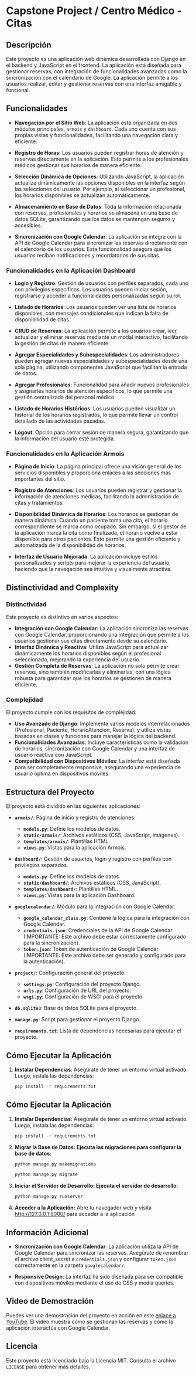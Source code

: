 # Capstone Project / Centro Médico - Citas

## Descripción

Este proyecto es una aplicación web dinámica desarrollada con Django en el backend y JavaScript en el frontend. La aplicación está diseñada para gestionar reservas, con integración de funcionalidades avanzadas como la sincronización con el calendario de Google. La aplicación permite a los usuarios realizar, editar y gestionar reservas con una interfaz amigable y funcional.

## Funcionalidades

- **Navegación por el Sitio Web**: La aplicación está organizada en dos módulos principales, `armois` y `dashboard`. Cada uno cuenta con sus propias vistas y funcionalidades, facilitando una navegación clara y eficiente.

- **Registro de Horas**: Los usuarios pueden registrar horas de atención y reservas directamente en la aplicación. Esto permite a los profesionales médicos gestionar sus horarios de manera eficiente.

- **Selección Dinámica de Opciones**: Utilizando JavaScript, la aplicación actualiza dinámicamente las opciones disponibles en la interfaz según las selecciones del usuario. Por ejemplo, al seleccionar un profesional, los horarios disponibles se actualizan automáticamente.

- **Almacenamiento en Base de Datos**: Toda la información relacionada con reservas, profesionales y horarios se almacena en una base de datos SQLite, garantizando que los datos se mantengan seguros y accesibles.

- **Sincronización con Google Calendar**: La aplicación se integra con la API de Google Calendar para sincronizar las reservas directamente con el calendario de los usuarios. Esta funcionalidad asegura que los usuarios reciban notificaciones y recordatorios de sus citas.

### Funcionalidades en la Aplicación Dashboard

- **Login y Registro**: Gestión de usuarios con perfiles separados, cada uno con privilegios específicos. Los usuarios pueden iniciar sesión, registrarse y acceder a funcionalidades personalizadas según su rol.

- **Listado de Horarios**: Los usuarios pueden ver una lista de horarios disponibles, con mensajes condicionales que indican la falta de disponibilidad de citas.

- **CRUD de Reservas**: La aplicación permite a los usuarios crear, leer, actualizar y eliminar reservas mediante un modal interactivo, facilitando la gestión de citas de manera eficiente.

- **Agregar Especialidades y Subespecialidades**: Los administradores pueden agregar nuevas especialidades y subespecialidades desde una sola página, utilizando componentes JavaScript que facilitan la entrada de datos.

- **Agregar Profesionales**: Funcionalidad para añadir nuevos profesionales y asignarles horarios de atención específicos, lo que permite una gestión centralizada del personal médico.

- **Listado de Horarios Históricos**: Los usuarios pueden visualizar un historial de los horarios registrados, lo que permite llevar un control detallado de las actividades pasadas.

- **Logout**: Opción para cerrar sesión de manera segura, garantizando que la información del usuario esté protegida.

### Funcionalidades en la Aplicación Armois

- **Página de Inicio**: La página principal ofrece una visión general de los servicios disponibles y proporciona enlaces a las secciones más importantes del sitio.

- **Registro de Atenciones**: Los usuarios pueden registrar y gestionar la información de atenciones médicas, facilitando la administración de citas y tratamientos.

- **Disponibilidad Dinámica de Horarios**: Los horarios se gestionan de manera dinámica. Cuando un paciente toma una cita, el horario correspondiente se marca como ocupado. Sin embargo, si el gestor de la aplicación marca la cita como finalizada, el horario vuelve a estar disponible para otros pacientes. Esto permite una gestión eficiente y automatizada de la disponibilidad de horarios.

- **Interfaz de Usuario Mejorada**: La aplicación incluye estilos personalizados y scripts para mejorar la experiencia del usuario, haciendo que la navegación sea intuitiva y visualmente atractiva.



## Distinctividad and Complexity

### Distinctividad

Este proyecto es distintivo en varios aspectos:
- **Integración con Google Calendar**: La aplicación sincroniza las reservas con Google Calendar, proporcionando una integración que permite a los usuarios gestionar sus citas directamente desde su calendario.
- **Interfaz Dinámica y Reactiva**: Utiliza JavaScript para actualizar dinámicamente los horarios disponibles según el profesional seleccionado, mejorando la experiencia del usuario.
- **Gestión Completa de Reservas**: La aplicación no solo permite crear reservas, sino también modificarlas y eliminarlas, con una lógica robusta para garantizar que los horarios se gestionen de manera eficiente.

### Complejidad

El proyecto cumple con los requisitos de complejidad:
- **Uso Avanzado de Django**: Implementa varios modelos interrelacionados (Profesional, Paciente, HorarioAtencion, Reserva), y utiliza vistas basadas en clases y funciones para manejar la lógica del backend.
- **Funcionalidades Avanzadas**: Incluye características como la validación de horarios, sincronización con Google Calendar y una interfaz de usuario reactiva con JavaScript.
- **Compatibilidad con Dispositivos Móviles**: La interfaz está diseñada para ser completamente responsive, asegurando una experiencia de usuario óptima en dispositivos móviles.

## Estructura del Proyecto

El proyecto está dividido en las siguientes aplicaciones:

- **`armois/`**: Página de inicio y registro de atenciones.
  - **`models.py`**: Define los modelos de datos.
  - **`static/armois/`**: Archivos estáticos (CSS, JavaScript, imágenes).
  - **`templates/armois/`**: Plantillas HTML.
  - **`views.py`**: Vistas para la aplicación Armois.

- **`dashboard/`**: Gestión de usuarios, login y registro con perfiles con privilegios separados.
  - **`models.py`**: Define los modelos de datos.
  - **`static/dashboard/`**: Archivos estáticos (CSS, JavaScript).
  - **`templates/dashboard/`**: Plantillas HTML.
  - **`views.py`**: Vistas para la aplicación Dashboard.

- **`googlecalendar/`**: Módulo para la integración con Google Calendar.
  - **`google_calendar_class.py`**: Contiene la lógica para la integración con Google Calendar.
  - **`credentials.json`**: Credenciales de la API de Google Calendar (IMPORTANTE: Este archivo debe estar correctamente configurado para la sincronización).
  - **`token.json`**: Token de autenticación de Google Calendar (IMPORTANTE: Este archivo debe ser generado y configurado para la autenticación).

- **`project/`**: Configuración general del proyecto.
  - **`settings.py`**: Configuración del proyecto Django.
  - **`urls.py`**: Configuración de URL del proyecto.
  - **`wsgi.py`**: Configuración de WSGI para el proyecto.

- **`db.sqlite3`**: Base de datos SQLite para el proyecto.
- **`manage.py`**: Script para gestionar el proyecto Django.
- **`requirements.txt`**: Lista de dependencias necesarias para ejecutar el proyecto.

## Cómo Ejecutar la Aplicación

1. **Instalar Dependencias**:
   Asegúrate de tener un entorno virtual activado. Luego, instala las dependencias:
   ```bash
   pip install -r requirements.txt

## Cómo Ejecutar la Aplicación

1. **Instalar Dependencias**:
   Asegúrate de tener un entorno virtual activado. Luego, instala las dependencias:
   ```bash
   pip install -r requirements.txt

2. **Migrar la Base de Datos: Ejecuta las migraciones para configurar la base de datos**:

    ```bash
    python manage.py makemigrations
     ```

    ```bash
    python manage.py migrate
     ```

3. **Iniciar el Servidor de Desarrollo: Ejecuta el servidor de desarrollo**:

    ```bash
    python manage.py runserver

4. **Acceder a la Aplicación:**
    Abre tu navegador web y visita http://127.0.0.1:8000/ para acceder a la aplicación

## Información Adicional

- **Sincronización con Google Calendar**: La aplicación utiliza la API de Google Calendar para sincronizar las reservas. Asegúrate de renombrar el archivo client_secret a `credentials.json` y configurar `token.json` correctamente en la carpeta `googlecalendar/`.

- **Responsive Design**: La interfaz ha sido diseñada para ser compatible con dispositivos móviles mediante el uso de CSS y media queries.

## Video de Demostración

Puedes ver una demostración del proyecto en acción en este [enlace a YouTube](https://youtu.be/fYwRUzCFWL0). El video muestra cómo se gestionan las reservas y cómo la aplicación interactúa con Google Calendar.

## Licencia

Este proyecto está licenciado bajo la Licencia MIT. Consulta el archivo `LICENSE` para obtener más detalles.
